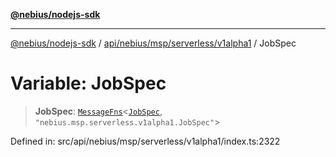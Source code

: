 [**@nebius/nodejs-sdk**](../../../../../../README.md)

***

[@nebius/nodejs-sdk](../../../../../../README.md) / [api/nebius/msp/serverless/v1alpha1](../README.md) / JobSpec

# Variable: JobSpec

> **JobSpec**: [`MessageFns`](../../../../../../runtime/protos/core/interfaces/MessageFns.md)\<[`JobSpec`](../interfaces/JobSpec.md), `"nebius.msp.serverless.v1alpha1.JobSpec"`\>

Defined in: src/api/nebius/msp/serverless/v1alpha1/index.ts:2322
